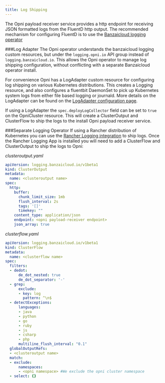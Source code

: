 ```yaml
---
title: Log Shipping
---
```

The Opni payload receiver service provides a http endpoint for receiving JSON formatted logs from the FluentD http output.  The recommended mechanism for configuring FluentD is to use the [Banzaicloud logging operator](https://banzaicloud.com/docs/one-eye/logging-operator/)

###Log Adapter
The Opni operator understands the banzaicloud logging custom resources, but under the `logging.opni.io` API group instead of `logging.banzaicloud.io`.  This allows the Opni operator to manage log shipping configuration, without conflicting with a separate Banzaicloud operator install.

For convenience Opni has a LogAdapter custom resource for configuring log shipping on various Kubernetes distributions.  This creates a Logging resource, and also configures a fluentbit DaemonSet to pick up Kubernetes system logs from either file based logging or journald.  More details on the LogAdapter can be found on the [LogAdapter configuration page](../../configuration/logadapter/).

If using a LogAdapter the `spec.deployLogCollector` field can be set to `true` on the OpniCluster resource.  This will create a ClusterOutput and ClusterFlow to ship the logs to the install Opni payload receiver service.

###Separate Logging Operator
If using a Rancher distribution of Kubernetes you can use the [Rancher Logging integration](https://rancher.com/docs/rancher/v2.6/en/logging/) to ship logs.  Once the Rancher Logging App is installed you will need to add a ClusterFlow and ClusterOutput to ship the logs to Opni:

*clusteroutput.yaml*
```yaml
apiVersion: logging.banzaicloud.io/v1beta1
kind: ClusterOutput
metadata:
  name: <clusteroutput name>
spec:
  http:
    buffer:
      chunk_limit_size: 1mb
      flush_interval: 2s
      tags: '[]'
      timekey: ""
    content_type: application/json
    endpoint: <opni payload-receiver endpoint>
    json_array: true
```

*clusterflow.yaml*
```yaml
apiVersion: logging.banzaicloud.io/v1beta1
kind: ClusterFlow
metadata:
  name: <clusterflow name>
spec:
  filters:
  - dedot:
      de_dot_nested: true
      de_dot_separator: '-'
  - grep:
      exclude:
      - key: log
        pattern: ^\n$
  - detectExceptions:
      languages:
      - java
      - python
      - go
      - ruby
      - js
      - csharp
      - php
      multiline_flush_interval: "0.1"
  globalOutputRefs:
  - <clusteroutput name>
  match:
  - exclude:
      namespaces:
      - <opni namespace> #We exclude the opni cluster namespace
  - select: {}
```